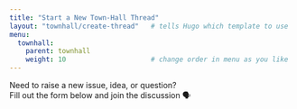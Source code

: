```yaml
---
title: "Start a New Town-Hall Thread"
layout: "townhall/create-thread"   # tells Hugo which template to use
menu:
  townhall:
    parent: townhall
    weight: 10                     # change order in menu as you like
--- 
```


<!--
Optionally add helper text that appears above the form.
Markdown is OK.
-->

Need to raise a new issue, idea, or question?  
Fill out the form below and join the discussion 🗣️
